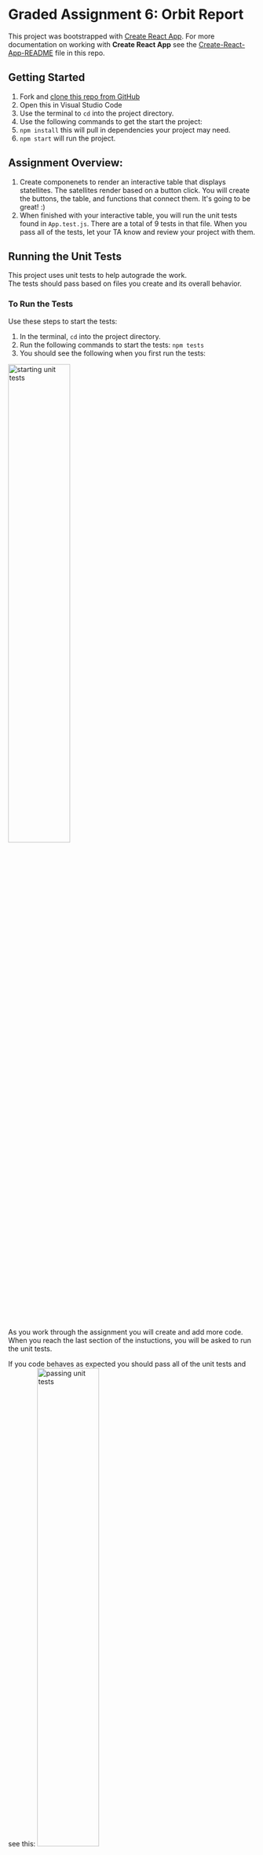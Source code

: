 # Graded Assignment 6: Orbit Report

This project was bootstrapped with [Create React App](https://github.com/facebook/create-react-app).  For more documentation on working with **Create React App** see the [Create-React-App-README](https://github.com/LaunchCodeEducation/orbitReport-React/blob/main/Create-React-App-README.md) file in this repo.

## Getting Started
1. Fork and [clone this repo from GitHub](https://plainenglish.io/blog/how-to-clone-an-app-from-github-446541a0302d)
2. Open this in Visual Studio Code
3. Use the terminal to `cd` into the project directory.
4. Use the following commands to get the start the project:
  1. `npm install` this will pull in dependencies your project may need.  
  2. `npm start` will run the project.

## Assignment Overview:
1. Create componenets to render an interactive table that displays statellites.  The satellites render based on a button click.  You will create the buttons, the table, and functions that connect them.  It's going to be great!  :)
2. When finished with your interactive table, you will run the unit tests found in `App.test.js`.  There are a total of 9 tests in that file.  When you pass all of the tests, let your TA know and review your project with them. 


## Running the Unit Tests
This project uses unit tests to help autograde the work.  
The tests should pass based on files you create and its overall behavior.
  ### To Run the Tests 
  Use these steps to start the tests:
  1. In the terminal, `cd` into the project directory.
  2. Run the following commands to start the tests: `npm tests`
  3. You should see the following when you first run the tests:
  <img width="50%" alt="starting unit tests" src="https://github.com/LaunchCodeEducation/orbitReport-React/assets/66076696/9abae38b-971a-41df-b34d-cd75aee1b81a">

As you work through the assignment you will create and add more code.  When you reach the last section of the instuctions, you will be asked to run the unit tests.  

If you code behaves as expected you should pass all of the unit tests and see this:
  <img width="50%" alt="passing unit tests" src="https://github.com/LaunchCodeEducation/orbitReport-React/assets/66076696/b0cf1c1f-4ba8-4553-968d-040538c64c9b">

### Troubleshooting
Trouble shooting tips for this project and the unit tests are found in the Graded Assignment 6 part of the textbook.

Happy coding! :)
